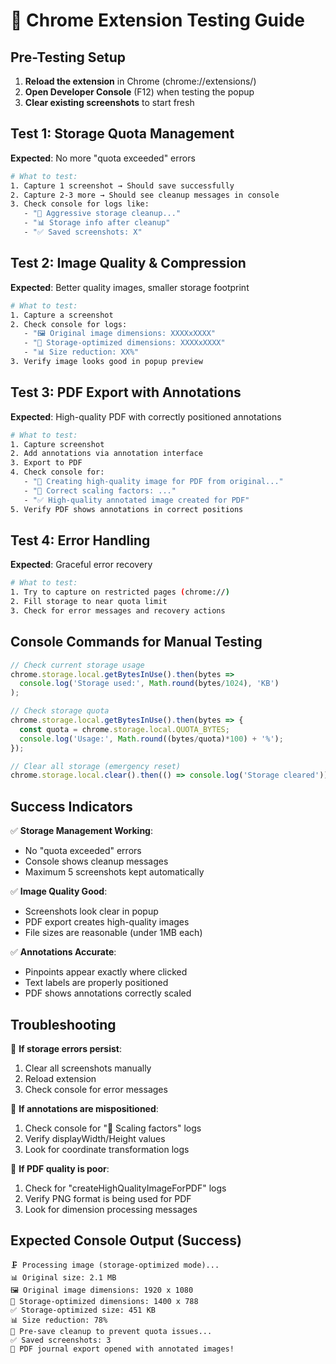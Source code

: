 # 🧪 Chrome Extension Testing Guide

## Pre-Testing Setup
1. **Reload the extension** in Chrome (chrome://extensions/)
2. **Open Developer Console** (F12) when testing the popup
3. **Clear existing screenshots** to start fresh

## Test 1: Storage Quota Management
**Expected**: No more "quota exceeded" errors

```bash
# What to test:
1. Capture 1 screenshot → Should save successfully
2. Capture 2-3 more → Should see cleanup messages in console
3. Check console for logs like:
   - "🧹 Aggressive storage cleanup..."
   - "📊 Storage info after cleanup"
   - "✅ Saved screenshots: X"
```

## Test 2: Image Quality & Compression
**Expected**: Better quality images, smaller storage footprint

```bash
# What to test:
1. Capture a screenshot
2. Check console for logs:
   - "🖼️ Original image dimensions: XXXXxXXXX"
   - "🎯 Storage-optimized dimensions: XXXXxXXXX"
   - "📊 Size reduction: XX%"
3. Verify image looks good in popup preview
```

## Test 3: PDF Export with Annotations
**Expected**: High-quality PDF with correctly positioned annotations

```bash
# What to test:
1. Capture screenshot
2. Add annotations via annotation interface
3. Export to PDF
4. Check console for:
   - "🎨 Creating high-quality image for PDF from original..."
   - "📏 Correct scaling factors: ..."
   - "✅ High-quality annotated image created for PDF"
5. Verify PDF shows annotations in correct positions
```

## Test 4: Error Handling
**Expected**: Graceful error recovery

```bash
# What to test:
1. Try to capture on restricted pages (chrome://)
2. Fill storage to near quota limit
3. Check for error messages and recovery actions
```

## Console Commands for Manual Testing

```javascript
// Check current storage usage
chrome.storage.local.getBytesInUse().then(bytes => 
  console.log('Storage used:', Math.round(bytes/1024), 'KB')
);

// Check storage quota
chrome.storage.local.getBytesInUse().then(bytes => {
  const quota = chrome.storage.local.QUOTA_BYTES;
  console.log('Usage:', Math.round((bytes/quota)*100) + '%');
});

// Clear all storage (emergency reset)
chrome.storage.local.clear().then(() => console.log('Storage cleared'));
```

## Success Indicators

✅ **Storage Management Working**:
- No "quota exceeded" errors
- Console shows cleanup messages
- Maximum 5 screenshots kept automatically

✅ **Image Quality Good**:
- Screenshots look clear in popup
- PDF export creates high-quality images
- File sizes are reasonable (under 1MB each)

✅ **Annotations Accurate**:
- Pinpoints appear exactly where clicked
- Text labels are properly positioned
- PDF shows annotations correctly scaled

## Troubleshooting

🔧 **If storage errors persist**:
1. Clear all screenshots manually
2. Reload extension
3. Check console for error messages

🔧 **If annotations are mispositioned**:
1. Check console for "📏 Scaling factors" logs
2. Verify displayWidth/Height values
3. Look for coordinate transformation logs

🔧 **If PDF quality is poor**:
1. Check for "createHighQualityImageForPDF" logs
2. Verify PNG format is being used for PDF
3. Look for dimension processing messages

## Expected Console Output (Success)

```
🗜️ Processing image (storage-optimized mode)...
📊 Original size: 2.1 MB
🖼️ Original image dimensions: 1920 x 1080
🎯 Storage-optimized dimensions: 1400 x 788
✅ Storage-optimized size: 451 KB
📊 Size reduction: 78%
🧹 Pre-save cleanup to prevent quota issues...
✅ Saved screenshots: 3
📄 PDF journal export opened with annotated images!
```